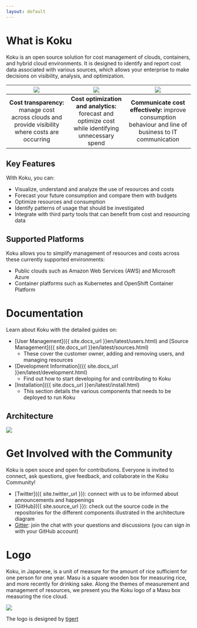 ```yaml
---
layout: default
---
```


# What is Koku

Koku is an open source solution for cost management of clouds, containers, and hybrid cloud environments. It is designed to identify and report cost data associated with various sources, which allows your enterprise to make decisions on visibility, analysis, and optimization.

| ![](/klptest/assets/img/cost-transparency-icon.png) | ![](/klptest/assets/img/cost-optimization-icon.png) | ![](/klptest/assets/img/cost-communication-icon.png)|
|:------:|:------:|:------:|
| <strong>Cost transparency:</strong> manage cost across clouds and provide visibility where costs are occurring | <strong>Cost optimization and analytics:</strong> forecast and optimize cost while identifying unnecessary spend | <strong>Communicate cost effectively:</strong> improve consumption behaviour and line of business to IT communication |

## Key Features

With Koku, you can:
* Visualize, understand and analyze the use of resources and costs
* Forecast your future consumption and compare them with budgets
* Optimize resources and consumption
* Identify patterns of usage that should be investigated
* Integrate with third party tools that can benefit from cost and resourcing data

## Supported Platforms

Koku allows you to simplify management of resources and costs across these currently supported environments:
* Public clouds such as Amazon Web Services (AWS) and Microsoft Azure
* Container platforms such as Kubernetes and OpenShift Container Platform

# Documentation

Learn about Koku with the detailed guides on:
- [User Management]({{ site.docs_url }}en/latest/users.html) and [Source Management]({{ site.docs_url }}en/latest/sources.html)
  - These cover the customer owner, adding and removing users, and managing resources
- [Development Information]({{ site.docs_url }}en/latest/development.html)
  - Find out how to start developing for and contributing to Koku
- [Installation]({{ site.docs_url }}en/latest/install.html)
  - This section details the various components that needs to be deployed to run Koku

## Architecture

![](/klptest/assets/img/koku-architecture.png)

# Get Involved with the Community

Koku is open souce and open for contributions. Everyone is invited to connect, ask questions, give feedback, and collaborate in the Koku Community!

* [Twitter]({{ site.twitter_url }}): connect with us to be informed about announcements and happenings
* [GitHub]({{ site.source_url }}): check out the source code in the repositories for the different components illustrated in the architecture diagram
* [Gitter](): join the chat with your questions and discussions (you can sign in with your GitHub account)

# Logo

Koku, in Japanese, is a unit of measure for the amount of rice sufficient for one person for one year. Masu is a square wooden box for measuring rice, and more recently for drinking sake. Along the themes of measurement and management of resources, we present you the Koku logo of a Masu box measuring the rice cloud.

![](/klptest/assets/img/koku-logo-horizontal.png)

The logo is designed by [tigert](https://github.com/tigert)
